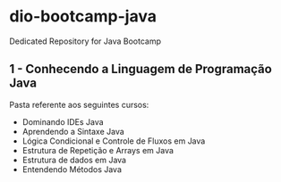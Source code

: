 # dio-bootcamp-java
Dedicated Repository for Java Bootcamp

## 1 - Conhecendo a Linguagem de Programação Java
 Pasta referente aos seguintes cursos:
 - Dominando IDEs Java
 - Aprendendo a Sintaxe Java
 - Lógica Condicional e Controle de Fluxos em Java
 - Estrutura de Repetição e Arrays em Java
 - Estrutura de dados em Java
 - Entendendo Métodos Java